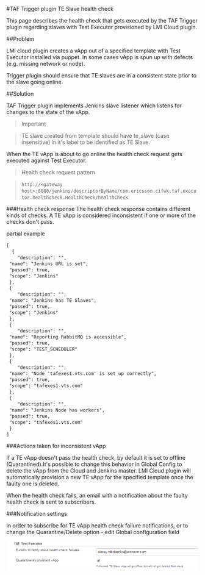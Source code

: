 <head>
    <title>TE Slave Health Check</title>
</head>

#TAF Trigger plugin TE Slave health check

This page describes the health check that gets executed by the TAF Trigger plugin regarding slaves with Test Executor provisioned by LMI Cloud plugin.

##Problem

LMI cloud plugin creates a vApp out of a specified template with Test Executor installed via puppet. In some cases vApp is spun up with defects (e.g. missing network or node).

Trigger plugin should ensure that TE slaves are in a consistent state prior to the slave going online.

##Solution

TAF Trigger plugin implements Jenkins slave listener which listens for changes to the state of the vApp.

>Important

>TE slave created from template should have te_slave (case insensitive) in it's label to be identified as TE Slave.

When the TE vApp is about to go online the health check request gets executed against Test Executor.

>Health check request pattern

>```http://<gateway host>:8080/jenkins/descriptorByName/com.ericsson.cifwk.taf.executor.healthcheck.HealthCheck/healthCheck```


###Health check response
The health check response contains different kinds of checks. A TE vApp is considered inconsistent if one or more of the checks don't pass.

partial example

```
[
  {
    "description": "",
 "name": "Jenkins URL is set",
 "passed": true,
 "scope": "Jenkins"
 },
 {
    "description": "",
 "name": "Jenkins has TE Slaves",
 "passed": true,
 "scope": "Jenkins"
 },
 {
    "description": "",
 "name": "Reporting RabbitMQ is accessible",
 "passed": true,
 "scope": "TEST_SCHEDULER"
 },
 {
    "description": "",
 "name": "Node 'tafexes1.vts.com' is set up correctly",
 "passed": true,
 "scope": "tafexes1.vts.com"
 },
 {
    "description": "",
 "name": "Jenkins Node has workers",
 "passed": true,
 "scope": "tafexes1.vts.com"
 }
]
```

###Actions taken for inconsistent vApp

If a TE vApp doesn't pass the health check, by default it is set to offline (Quarantined).It's possible to change this behavior in Global Config to delete the vApp from the Cloud and Jenkins master.
LMI Cloud plugin will automatically provision a new TE vApp for the specified template once the faulty one is deleted.

When the health check fails, an email with a notification about the faulty health check is sent to subscribers.



###Notification settings

In order to subscribe for TE vApp health check failure notifications, or to change the Quarantine/Delete option - edit Global configuration field

![Quarantine Global Config](images/te_slave_rollout_failure_config.png)

